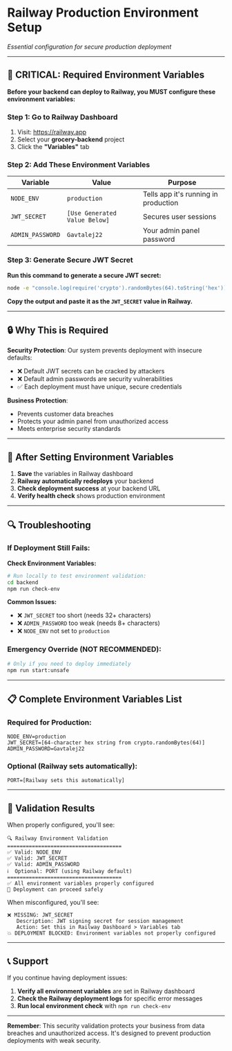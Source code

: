# Railway Production Environment Setup

*Essential configuration for secure production deployment*

---

## 🚨 **CRITICAL: Required Environment Variables**

**Before your backend can deploy to Railway, you MUST configure these environment variables:**

### **Step 1: Go to Railway Dashboard**
1. Visit: https://railway.app
2. Select your **grocery-backend** project  
3. Click the **"Variables"** tab

### **Step 2: Add These Environment Variables**

| Variable | Value | Purpose |
|----------|-------|---------|
| `NODE_ENV` | `production` | Tells app it's running in production |
| `JWT_SECRET` | `[Use Generated Value Below]` | Secures user sessions |
| `ADMIN_PASSWORD` | `Gavtalej22` | Your admin panel password |

### **Step 3: Generate Secure JWT Secret**

**Run this command to generate a secure JWT secret:**
```bash
node -e "console.log(require('crypto').randomBytes(64).toString('hex'))"
```

**Copy the output and paste it as the `JWT_SECRET` value in Railway.**

---

## 🔒 **Why This is Required**

**Security Protection**: Our system prevents deployment with insecure defaults:
- ❌ Default JWT secrets can be cracked by attackers
- ❌ Default admin passwords are security vulnerabilities
- ✅ Each deployment must have unique, secure credentials

**Business Protection**: 
- Prevents customer data breaches
- Protects your admin panel from unauthorized access
- Meets enterprise security standards

---

## 🚀 **After Setting Environment Variables**

1. **Save** the variables in Railway dashboard
2. **Railway automatically redeploys** your backend
3. **Check deployment success** at your backend URL
4. **Verify health check** shows production environment

---

## 🔍 **Troubleshooting**

### **If Deployment Still Fails:**

**Check Environment Variables:**
```bash
# Run locally to test environment validation:
cd backend
npm run check-env
```

**Common Issues:**
- ❌ `JWT_SECRET` too short (needs 32+ characters)
- ❌ `ADMIN_PASSWORD` too weak (needs 8+ characters) 
- ❌ `NODE_ENV` not set to `production`

### **Emergency Override (NOT RECOMMENDED):**
```bash
# Only if you need to deploy immediately
npm run start:unsafe
```

---

## 📋 **Complete Environment Variables List**

### **Required for Production:**
```
NODE_ENV=production
JWT_SECRET=[64-character hex string from crypto.randomBytes(64)]
ADMIN_PASSWORD=Gavtalej22
```

### **Optional (Railway sets automatically):**
```
PORT=[Railway sets this automatically]
```

---

## 🎯 **Validation Results**

When properly configured, you'll see:
```
🔍 Railway Environment Validation
=====================================
✅ Valid: NODE_ENV
✅ Valid: JWT_SECRET  
✅ Valid: ADMIN_PASSWORD
ℹ️  Optional: PORT (using Railway default)
=====================================
✅ All environment variables properly configured
🚀 Deployment can proceed safely
```

When misconfigured, you'll see:
```
❌ MISSING: JWT_SECRET
   Description: JWT signing secret for session management
   Action: Set this in Railway Dashboard > Variables tab
💥 DEPLOYMENT BLOCKED: Environment variables not properly configured
```

---

## 📞 **Support**

If you continue having deployment issues:
1. **Verify all environment variables** are set in Railway dashboard
2. **Check the Railway deployment logs** for specific error messages
3. **Run local environment check** with `npm run check-env`

---

**Remember**: This security validation protects your business from data breaches and unauthorized access. It's designed to prevent production deployments with weak security.